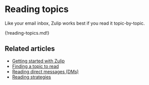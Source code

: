 # Reading topics

Like your email inbox, Zulip works best if you read it topic-by-topic.

{!reading-topics.md!}

## Related articles

* [Getting started with Zulip](/help/getting-started-with-zulip)
* [Finding a topic to read](/help/finding-a-topic-to-read)
* [Reading direct messages (DMs)](/help/reading-dms)
* [Reading strategies](/help/reading-strategies)
